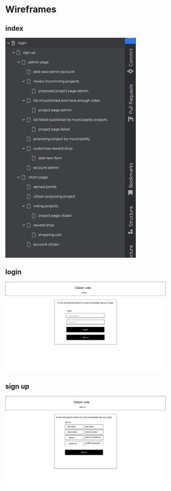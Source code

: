 # Wireframes
## index
![index.PNG](wireframes%2Findex.PNG)
## login
![login@1x.png](wireframes%2Flogin%401x.png)
## sign up
![sign up@1x.png](wireframes%2Fsign%20up%401x.png)
